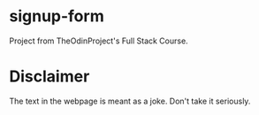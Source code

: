 # signup-form
Project from TheOdinProject's Full Stack Course.

# Disclaimer
The text in the webpage is meant as a joke. Don't take it seriously.